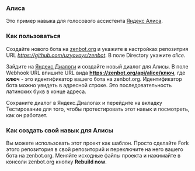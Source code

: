### Алиса
Это пример навыка для голосового ассистента [Яндекс Алиса](https://alice.yandex.ru/).

### Как пользоваться
Создайте нового бота на [zenbot.org](https://zenbot.org) и укажите в настройках репозитрия URL *https://github.com/uzyovoys/zenbot*.
В поле Directory укажите *alice*.

Зайдите на [Яндекс.Диалоги](https://beta.dialogs.yandex.ru/developer) и создайте новый диалог для Алисы.
В поле Webhook URL впишите URL вида **https://zenbot.org/api/alice/ключ**, где **ключ** - это идентификатор вашего бота на zenbot.org.
Идентификатор бота можно увидеть в адресной строке. Это последовательность латинских букв в конце адреса.

Сохраните диалог в Яндекс.Диалогах и перейдите на вкладку Тестирование для того, чтобы протестировать этот навык и посмотреть, как он работает.

### Как создать свой навык для Алисы
Вы можете использовать этот проект как шаблон.
Просто сделайте Fork этого репозитория в свой репозиторий и переключите на него вашего бота на zenbot.org.
Меняйте исходные файлы проекта и нажимайте в консоли zenbot.org кнопку **Rebuild now**.